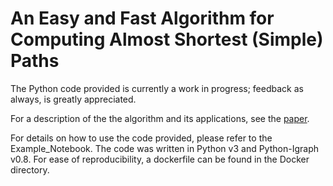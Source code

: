 # __An Easy and Fast Algorithm for Computing Almost Shortest (Simple) Paths__

The Python code provided is currently a work in progress; feedback as always, is greatly appreciated.

For a description of the the algorithm and its applications,
see the [paper](https://arxiv.org/pdf/1610.06934.pdf).

For details on how to use the code provided, please refer to the Example_Notebook.  The code was written in Python v3 and Python-Igraph v0.8.  For ease of reproducibility, a dockerfile can be found in the Docker directory.
